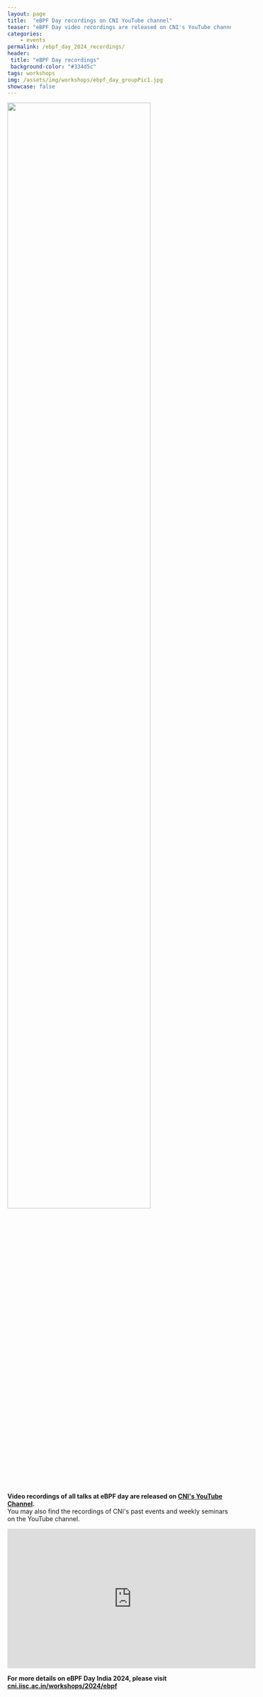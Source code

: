 ```yaml
---
layout: page
title:  "eBPF Day recordings on CNI YouTube channel"
teaser: "eBPF Day video recordings are released on CNI's YouTube channel"
categories:
    - events
permalink: /ebpf_day_2024_recordings/
header:
 title: "eBPF Day recordings"
 background-color: "#334d5c"
tags: workshops
img: /assets/img/workshops/ebpf_day_groupPic1.jpg
showcase: false
---
```


<a href="/workshops/2024/ebpf"><img src="{{ site.url }}{{ site.baseurl }}/assets/img/workshops/ebpf_day_groupPic1.jpg"  width="80%"></a>
<br><br>
**Video recordings of all talks at eBPF day are released on [CNI's YouTube Channel](https://www.youtube.com/@centrefornetworkedintellig5324).**
<br>
You may also find the recordings of CNI's past events and weekly seminars on the YouTube channel.
<br>
<iframe width="560" height="315" src="https://www.youtube.com/embed/videoseries?si=aHMnLcL5CohNuPjx&amp;list=PLNN9TCnjABcb_o82VmAMRnj4etWnHzUiZ" title="YouTube video player" frameborder="0" allow="accelerometer; autoplay; clipboard-write; encrypted-media; gyroscope; picture-in-picture; web-share" referrerpolicy="strict-origin-when-cross-origin" allowfullscreen></iframe>
<br>

**For more details on eBPF Day India 2024, please visit [cni.iisc.ac.in/workshops/2024/ebpf](https://cni.iisc.ac.in/workshops/2024/ebpf)**

